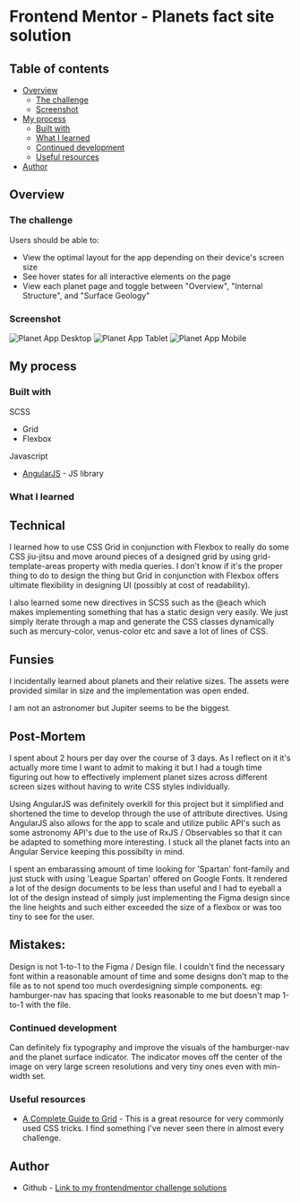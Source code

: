 # Frontend Mentor - Planets fact site solution

## Table of contents

- [Overview](#overview)
  - [The challenge](#the-challenge)
  - [Screenshot](#screenshot)
- [My process](#my-process)
  - [Built with](#built-with)
  - [What I learned](#what-i-learned)
  - [Continued development](#continued-development)
  - [Useful resources](#useful-resources)
- [Author](#author)

## Overview

### The challenge

Users should be able to:

- View the optimal layout for the app depending on their device's screen size
- See hover states for all interactive elements on the page
- View each planet page and toggle between "Overview", "Internal Structure", and "Surface Geology"

### Screenshot

![Planet App Desktop ](./src/planet-desktop-screenshot.png)
![Planet App Tablet ](./src/planet-tablet-screenshot.png)
![Planet App Mobile](./src/planet-mobile-screenshot.png)

## My process

### Built with

SCSS

- Grid
- Flexbox

Javascript

- [AngularJS](https://angularjs.org/) - JS library

### What I learned

## Technical

I learned how to use CSS Grid in conjunction with Flexbox to really do some CSS jiu-jitsu and move around pieces of
a designed grid by using grid-template-areas property with media queries. I don't know if it's the proper thing to do
to design the thing but Grid in conjunction with Flexbox offers ultimate flexibility in designing UI (possibly at cost
of readability).

I also learned some new directives in SCSS such as the @each which makes implementing something that has a static design
very easily. We just simply iterate through a map and generate the CSS classes dynamically such as mercury-color,
venus-color etc and save a lot of lines of CSS.

## Funsies

I incidentally learned about planets and their relative sizes. The assets were provided similar in size and the implementation
was open ended.

I am not an astronomer but Jupiter seems to be the biggest.

## Post-Mortem

I spent about 2 hours per day over the course of 3 days. As I reflect on it it's actually more time I want to admit to making
it but I had a tough time figuring out how to effectively implement planet sizes across different screen sizes without having
to write CSS styles individually.

Using AngularJS was definitely overkill for this project but it simplified and shortened the time to develop through the use
of attribute directives. Using AngularJS also allows for the app to scale and utilize public API's such as some astronomy API's due to the use 
of RxJS / Observables so that it can be adapted to something more interesting. I stuck all the planet facts into an Angular Service 
keeping this possibilty in mind.

I spent an embarassing amount of time looking for 'Spartan' font-family and just stuck with using 'League Spartan' offered
on Google Fonts. It rendered a lot of the design documents to be less than useful and I had to eyeball a lot of the design
instead of simply just implementing the Figma design since the line heights and such either exceeded the size of a flexbox
or was too tiny to see for the user.

## Mistakes:

Design is not 1-to-1 to the Figma / Design file. I couldn't find the necessary font within a reasonable amount of time and
some designs don't map to the file as to not spend too much overdesigning simple components. eg: hamburger-nav has spacing
that looks reasonable to me but doesn't map 1-to-1 with the file.

### Continued development

Can definitely fix typography and improve the visuals of the hamburger-nav and the planet surface indicator. The indicator
moves off the center of the image on very large screen resolutions and very tiny ones even with min-width set.

### Useful resources

- [A Complete Guide to Grid](https://css-tricks.com/snippets/css/complete-guide-grid/) - This is a great resource for very commonly used CSS tricks. I find something I've never seen there in almost every challenge.

## Author

- Github - [Link to my frontendmentor challenge solutions](https://github.com/zoren2/frontendmentor)
